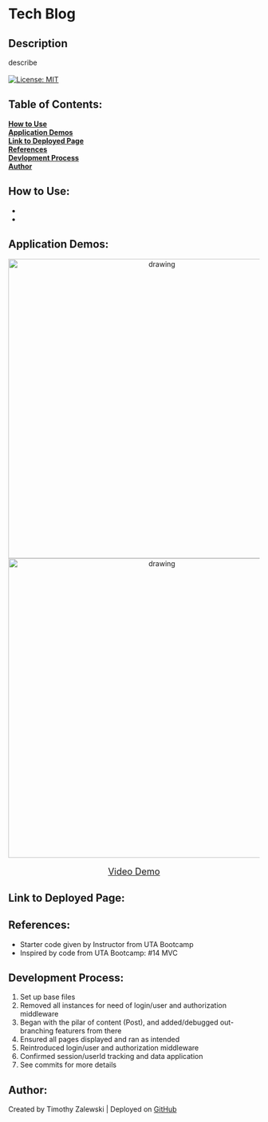 # Tech Blog

## Description
describe <br /> <br />
[![License: MIT](https://img.shields.io/badge/License-MIT-yellow.svg)](https://opensource.org/licenses/MIT)

 ## Table of Contents:

  **[How to Use](#how-to-use)** <br />
  **[Application Demos](#application-demos)** <br />
  **[Link to Deployed Page](#link-to-deployed-page)** <br />
  **[References](#references)** <br />
  **[Devlopment Process](#development-process)** <br />
  **[Author](#author)** <br />

## How to Use:
* 
* 

## Application Demos:
<p align="center">
<img src="./demos/.png" alt="drawing" width="600" height="auto"/> <br />
<img src="./demos/.gif" alt="drawing" width="600" height="auto"/> <br /><br />
<font size="4"><a href="">Video Demo</a></font> 
</p>

## Link to Deployed Page:


## References:
* Starter code given by Instructor from UTA Bootcamp
* Inspired by code from UTA Bootcamp: #14 MVC

## Development Process:
1. Set up base files
2. Removed all instances for need of login/user and authorization middleware
3. Began with the pilar of content (Post), and added/debugged out-branching featurers from there 
5. Ensured all pages displayed and ran as intended
4. Reintroduced login/user and authorization middleware
6. Confirmed session/userId tracking and data application
7. See commits for more details

## Author:
Created by Timothy Zalewski | Deployed on [GitHub](https://github.com/Tim-Zebra)